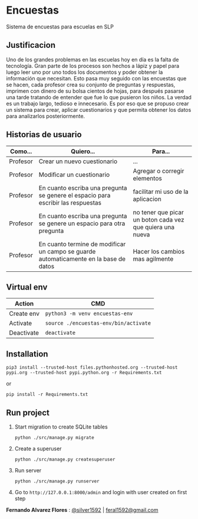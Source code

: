 # Encuestas
Sistema de encuestas para escuelas en SLP

## Justificacion
Uno de los grandes problemas en las escuelas hoy en día es la falta de tecnología. Gran parte de los procesos son hechos a lápiz y papel para luego leer uno por uno todos los documentos y poder obtener la información que necesitan.  Esto pasa muy seguido con las encuestas que se hacen, cada profesor crea su conjunto de preguntas y respuestas, imprimen con dinero de su bolsa cientos de hojas, para después pasarse una tarde tratando de entender que fue lo que pusieron los niños. La verdad es un trabajo largo, tedioso e innecesario.
Es por eso que se propuso crear un sistema para crear, aplicar cuestionarios y que permita obtener los datos para analizarlos posteriormente.

## Historias de usuario
Como...|Quiero...|Para...
-------|--------|--------
Profesor|Crear un nuevo cuestionario|...
Profesor|Modificar un cuestionario|Agregar o corregir elementos
Profesor|En cuanto escriba una pregunta se genere el espacio para escribir las respuestas|facilitar mi uso de la aplicacion
Profesor|En cuanto escriba una pregunta se genere un espacio para otra pregunta|no tener que picar un boton cada vez que quiera una nueva
Profesor|En cuanto termine de modificar un campo se guarde automaticamente en la base de datos|Hacer los cambios mas agilmente

## Virtual env
Action |CMD
-------|--------
Create env| `python3 -m venv encuestas-env`
Activate|`source ./encuestas-env/bin/activate`
Deactivate|`deactivate`

## Installation
```
pip3 install --trusted-host files.pythonhosted.org --trusted-host pypi.org --trusted-host pypi.python.org -r Requirements.txt
```
or
```
pip install -r Requirements.txt
```

## Run project
1. Start migration to create SQLite tables
    ```
    python ./src/manage.py migrate
    ```
2. Create a superuser
   ```
   python ./src/manage.py createsuperuser
   ```
3. Run server
    ```
    python ./src/manage.py runserver
    ```
4. Go to `http://127.0.0.1:8000/admin` and login with user created on first step



**Fernando Alvarez Flores** :
[@silver1592](https://github.com/silver1592) |
feral1592@gmail.com
